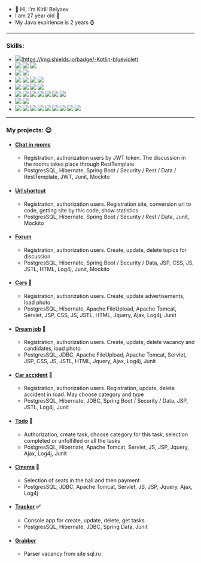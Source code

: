 - 👋 Hi, I’m Kirill Belyaev
- I am 27 year old :older_man:
- My Java expirience is 2 years ⌚

____
### Skills:

 - ![](https://img.shields.io/badge/-Java-blueviolet)(https://img.shields.io/badge/-Kotlin-blueviolet)
 - ![](https://img.shields.io/badge/-Maven-blueviolet) ![](https://img.shields.io/badge/-JaCoCo-blueviolet) ![](https://img.shields.io/badge/-Travic%20CI-blueviolet) 
 - ![](https://img.shields.io/badge/-jUnit-blue) ![](https://img.shields.io/badge/-Mackito-blue) 
 - ![](https://img.shields.io/badge/-SOLID-yellow) ![](https://img.shields.io/badge/-TDD-yellow) ![](https://img.shields.io/badge/-DRY-yellow) ![](https://img.shields.io/badge/-KISS-yellow)
 - ![](https://img.shields.io/badge/-SQL-orange) ![](https://img.shields.io/badge/-PostgreSQL-orange) ![](https://img.shields.io/badge/-JDBC-orange) ![](https://img.shields.io/badge/-Hibernate-orange) 
 - ![](https://img.shields.io/badge/-JSP-red) ![](https://img.shields.io/badge/-JSTL-red) ![](https://img.shields.io/badge/-HTML-red) ![](https://img.shields.io/badge/-JS-red) ![](https://img.shields.io/badge/-CSS-red) ![](https://img.shields.io/badge/-AJAX-red) ![](https://img.shields.io/badge/-JQuery-red) 
 - ![](https://img.shields.io/badge/-Servlet-lightgrey) ![](https://img.shields.io/badge/-Tomcat-lightgrey) 
 - ![](https://img.shields.io/badge/-Spring-green) ![](https://img.shields.io/badge/-IoC-green) ![](https://img.shields.io/badge/-Data-green) ![](https://img.shields.io/badge/-MVC-green) ![](https://img.shields.io/badge/-Rest-green) ![](https://img.shields.io/badge/-Security-green) ![](https://img.shields.io/badge/-Test-green) ![](https://img.shields.io/badge/-Boot-green) ![](https://img.shields.io/badge/-RestTemplate-green)

____

### My projects: :blush:
- #### [Chat in rooms](https://github.com/KirillBelyaev74/job4j_chat)
  - Registration, authorization users by JWT token. The discussion in the rooms takes place through RestTemplate
  - PostgresSQL, Hibernate, Spring Boot / Security / Rest / Data / RestTemplate, JWT, Junit, Mockito
- #### [Url shortcut](https://github.com/KirillBelyaev74/job4j_url_shortcut)
  - Registration, authorization users. Registration site, conversion url to code, getting site by this code, show statistics
  - PostgresSQL, Hibernate, Spring Boot / Security / Rest / Data, Junit, Mockito
- #### [Forum](https://github.com/KirillBelyaev74/job4j_forum)
  - Registration, authorization users. Create, update, delete topics for discussion
  - PostgresSQL, Hibernate, Spring Boot / Security / Data, JSP, CSS, JS, JSTL, HTML, Log4j, Junit, Mockito
- #### [Cars](https://github.com/KirillBelyaev74/job4j_cars) :car:
  - Registration, authorization users. Create, update advertisements, load photo
  - PostgresSQL, Hibernate, Apache FileUpload, Apache Tomcat, Servlet, JSP, CSS, JS, JSTL, HTML, Jquery, Ajax, Log4j, Junit
- #### [Dream job](https://github.com/KirillBelyaev74/job4j_dreamjob) :office:
  - Registration, authorization users. Create, update, delete vacancy and candidates, load photo
  - PostgresSQL, JDBC, Apache FileUpload, Apache Tomcat, Servlet, JSP, CSS, JS, JSTL, HTML, Jquery, Ajax, Log4j, Junit
- #### [Car accident](https://github.com/KirillBelyaev74/job4j_car_accident) :police_car:
  - Registration, authorization users. Registration, update, delete accident in road. May choose category and type
  - PostgresSQL, Hibernate, JDBC, Spring Boot / Security / Data, JSP, JSTL, Log4j, Junit
- #### [Todo](https://github.com/KirillBelyaev74/job4j_todo) :green_book:
  - Authorization, create task, choose category for this task, selection completed or unfulfilled or all the tasks
  - PostgresSQL, Hibernate, Apache Tomcat, Servlet, JS, JSP, Jquery, Ajax, Log4j, Junit
- #### [Cinema](https://github.com/KirillBelyaev74/job4j_cinema) :cinema:
  - Selection of seats in the hall and then payment
  - PostgresSQL, JDBC, Apache Tomcat, Servlet, JS, JSP, Jquery, Ajax, Log4j
- #### [Tracker](https://github.com/KirillBelyaev74/job4j_tracker) :white_check_mark:
  - Console app for create, update, delete, get tasks
  - PostgresSQL, Hibernate, JDBC, Spring Data, Junit
- #### [Grabber](https://github.com/KirillBelyaev74/job4j_grabber)
  - Parser vacancy from site sql.ru
